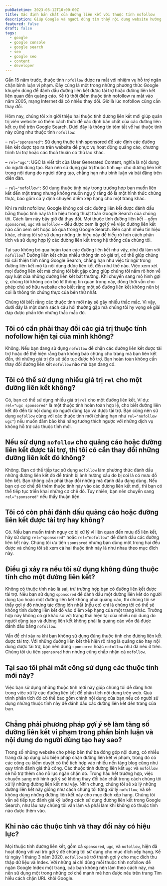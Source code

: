 ```yaml
---
pubDatetime: 2023-05-12T10:00:00Z
title: Xác định bản chất của đường liên kết với thuộc tính nofollow
description: Giúp Google và người dùng tìm thấy nội dung website hướng dẫn nâng cao những kỹ thuật giúp tối ưu SEO hiệu quả, đem lại thứ hạng tốt trên công cụ tìm kiếm.
featured: false
draft: false
tags:
  - google
  - google console
  - google search
  - seo
  - google seo
  - content
  - developer
---
```


Gần 15 năm trước, thuộc tính `nofollow` được ra mắt với nhiệm vụ hỗ trợ ngăn chặn bình luận vi phạm. Đây cũng là một trong những phương thức Google khuyên dùng để đánh dấu đường liên kết được tài trợ hoặc đường liên kết liên quan đến quảng cáo. Kể từ thời điểm thuộc tính nofollow ra mắt vào năm 2005, mạng Internet đã có nhiều thay đổi. Giờ là lúc nofollow cũng cần thay đổi.

Hôm nay, chúng tôi xin giới thiệu hai thuộc tính đường liên kết mới giúp quản trị viên website có thêm cách thức để xác định bản chất của các đường liên kết cụ thể trên Google Search. Dưới đây là thông tin tóm tắt về hai thuộc tính này cũng như thuộc tính `nofollow`:

– `rel="sponsored"`: Sử dụng thuộc tính sponsored để xác định các đường liên kết được tạo ra trên website để phục vụ hoạt động quảng cáo, chương trình tài trợ hoặc các thoả thuận có thù lao khác.

– `rel="ugc"`: UGC là viết tắt của User Generated Content, nghĩa là nội dung do người dùng tạo. Bạn nên sử dụng giá trị thuộc tính `ugc` cho đường liên kết trong nội dung do người dùng tạo, chẳng hạn như bình luận và bài đăng trên diễn đàn.

– `rel="nofollow"`: Sử dụng thuộc tính này trong trường hợp bạn muốn liên kết đến một trang nhưng không muốn ngụ ý rằng đó là một hình thức chứng thực, bao gồm cả ý định chuyển điểm xếp hạng cho một trang khác.

Khi ra mắt nofollow, Google không coi các đường liên kết được đánh dấu bằng thuộc tính này là tín hiệu trong thuật toán Google Search của chúng tôi. Cách làm này bây giờ đã thay đổi. Mọi thuộc tính đường liên kết – gồm `sponsored`, `ugc` và `nofollow` – đều được xem là gợi ý về việc đường liên kết nào cần xem xét hoặc bỏ qua trong Google Search. Bên cạnh nhiều tín hiệu khác, chúng tôi sẽ sử dụng những tín hiệu này để hiểu rõ hơn cách phân tích và sử dụng hợp lý các đường liên kết trong hệ thống của chúng tôi.

Tại sao không bỏ qua hoàn toàn các đường liên kết như vậy, như đã làm với `nofollow`? Đường liên kết chứa nhiều thông tin có giá trị, có thể giúp chúng tôi cải thiện tính năng Google Search, chẳng hạn như việc từ ngữ trong đường liên kết mô tả nội dung được liên kết đến như thế nào. Việc xem xét mọi đường liên kết mà chúng tôi bắt gặp cũng giúp chúng tôi nắm rõ hơn về quy luật của những đường liên kết bất thường. Khi chuyển sang mô hình gợi ý, chúng tôi không còn bỏ lỡ thông tin quan trọng này, đồng thời vẫn cho phép chủ sở hữu website cho biết rằng một số đường liên kết không nên bị coi là thông tin chứng thực của bên thứ nhất.

Chúng tôi biết rằng các thuộc tính mới này sẽ gây nhiều thắc mắc. Vì vậy, dưới đây là một danh sách câu hỏi thường gặp mà chúng tôi hy vọng sẽ giải đáp được phần lớn những thắc mắc đó.

## Tôi có cần phải thay đổi các giá trị thuộc tính nofollow hiện tại của mình không?

Không. Nếu bạn đang sử dụng `nofollow` để chặn các đường liên kết được tài trợ hoặc để thể hiện rằng bạn không bảo chứng cho trang mà bạn liên kết đến, thì những giá trị đó sẽ tiếp tục được hỗ trợ. Bạn hoàn toàn không cần thay đổi đường liên kết `nofollow` nào mà bạn đang có.

## Tôi có thể sử dụng nhiều giá trị `rel` cho một đường liên kết không?

Có, bạn có thể sử dụng nhiều giá trị `rel` cho một đường liên kết. Ví dụ: `rel="ugc sponsored"` là một thuộc tính hoàn toàn hợp lệ, cho biết đường liên kết đó đến từ nội dung do người dùng tạo và được tài trợ. Bạn cũng nên sử dụng `nofollow` cùng với các thuộc tính mới (chẳng hạn như `rel="nofollow ugc"`) nếu muốn đảm bảo khả năng tương thích ngược với những dịch vụ không hỗ trợ các thuộc tính mới.

## Nếu sử dụng `nofollow` cho quảng cáo hoặc đường liên kết được tài trợ, thì tôi có cần thay đổi những đường liên kết đó không?

Không. Bạn có thể tiếp tục sử dụng `nofollow` làm phương thức đánh dấu những đường liên kết đó để tránh bị ảnh hưởng xấu do bị coi là có mưu đồ liên kết. Bạn không cần phải thay đổi những mã đánh dấu đang dùng. Nếu bạn có cơ chế để thêm thuộc tính này vào các đường liên kết mới, thì bạn có thể tiếp tục triển khai những cơ chế đó. Tuy nhiên, bạn nên chuyển sang `rel="sponsored"` nếu thấy thuận tiện.

## Tôi có còn phải đánh dấu quảng cáo hoặc đường liên kết được tài trợ hay không?

Có. Nếu bạn muốn tránh nguy cơ bị xử lý vì liên quan đến mưu đồ liên kết, hãy sử dụng `rel="sponsored"` hoặc `rel="nofollow"` để đánh dấu các đường liên kết này. Chúng tôi ưu tiên `sponsored` nhưng bạn dùng một trong hai đều được và chúng tôi sẽ xem cả hai thuộc tính này là như nhau theo mục đích này.

## Điều gì xảy ra nếu tôi sử dụng không đúng thuộc tính cho một đường liên kết?

Không có thuộc tính nào là sai, trừ trường hợp bạn có đường liên kết được tài trợ. Nếu bạn sử dụng `sponsored` để đánh dấu một đường liên kết do người dùng tạo hoặc một đường liên kết không phải quảng cáo, thì chúng tôi sẽ thấy gợi ý đó nhưng tác động lớn nhất (nếu có) chỉ là chúng tôi có thể sẽ không tính đường liên kết đó vào điểm xếp hạng của một trang khác. Trường hợp này không có gì khác so với trạng thái hiện tại của nhiều nội dung do người dùng tạo và đường liên kết không phải là quảng cáo vốn đã được đánh dấu bằng `nofollow`.

Vấn đề chỉ xảy ra khi bạn không sử dụng đúng thuộc tính cho đường liên kết được tài trợ. Với những đường liên kết thể hiện rõ ràng là quảng cáo hay nội dung được tài trợ, bạn nên dùng `sponsored` hoặc `nofollow` như đã nêu ở trên. Chúng tôi ưu tiên `sponsored` hơn nhưng cũng chấp nhận cả `nofollow`.

## Tại sao tôi phải mất công sử dụng các thuộc tính mới này?

Việc bạn sử dụng những thuộc tính mới này giúp chúng tôi dễ dàng hơn trong việc xử lý các đường liên kết để phân tích nội dung trên web. Quá trình phân tích đó có thể bao gồm chính nội dung của bạn nếu có người sử dụng những thuộc tính này để đánh dấu các đường liên kết đến trang của bạn.

## Chẳng phải phương pháp _gợi ý_ sẽ làm tăng số đường liên kết vi phạm trong phần bình luận và nội dung do người dùng tạo hay sao?

Trong số những website cho phép bên thứ ba đóng góp nội dung, có nhiều trang đã áp dụng các biện pháp chặn đường liên kết vi phạm, trong đó có các công cụ kiểm duyệt có thể tích hợp vào nhiều nền tảng blog cũng như quy trình đánh giá thủ công. Các thuộc tính đường liên kết `ugc` và `nofollow` sẽ hỗ trợ thêm cho nỗ lực ngăn chặn đó. Trong hầu hết trường hợp, việc chuyển sang mô hình gợi ý sẽ không thay đổi bản chất trong cách chúng tôi xử lý những đường liên kết như vậy. Nhìn chung, chúng tôi sẽ xử lý những đường liên kết này giống như cách chúng tôi từng xử lý `nofollow`, và sẽ không dùng những đường liên kết này cho mục đích xếp hạng. Chúng tôi vẫn sẽ tiếp tục đánh giá kỹ lưỡng cách sử dụng đường liên kết trong Google Search, như lâu nay chúng tôi vẫn làm và phải làm khi không có thuộc tính nào được thêm vào.

## Khi nào các thuộc tính và thay đổi này có hiệu lực?

Mọi thuộc tính đường liên kết, gồm cả `sponsored`, `ugc`, và `nofollow`, hiện đã hoạt động với vai trò gợi ý để chúng tôi sử dụng cho mục đích xếp hạng. Kể từ ngày 1 tháng 3 năm 2020, `nofollow` sẽ trở thành gợi ý cho mục đích thu thập dữ liệu và Index. Với những ai chỉ dùng mỗi thuộc tính nofollow để ngăn Google Index một trang, các bạn không nên làm theo cách này, mà nên sử dụng một trong những cơ chế mạnh mẽ hơn được nêu trên trang Tìm hiểu cách chặn URL khỏi Google.
